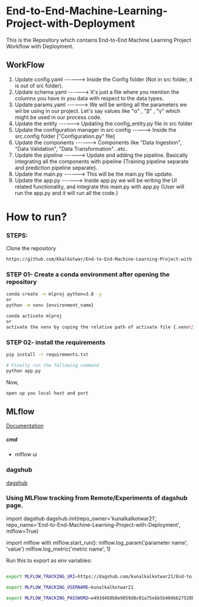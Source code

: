 # End-to-End-Machine-Learning-Project-with-Deployment
This is the Repository which contains End-to-End Machine Learning Project Workflow with Deployment.

## WorkFlow

1. Update config.yaml    ------> Inside the Config folder (Not in src folder, it is out of src folder).
2. Update schema.yaml    ------> It's just a file where you mention the columns you have in you data with respect to 
                                 the data types.
3. Update params.yaml    ------> We will be writing all the parameters we wil be using in our project.
                                 Let's say values like "α" , "β" , "γ" which might be used in our process code. 
4. Update the entity     ------> Updating the config_entity.py file in src folder
5. Update the configuration manager in src config -----> Inside the src.config folder ["Configuration.py" file]
6. Update the components ------> Components like "Data Ingestion", "Data Validation", "Data Transformation"...etc. 
7. Update the pipeline   ------> Update and adding the pipeline. Basically integrating all the components with
                                 pipeline {Training pipeline separate and prediction pipeline separate}.
8. Update the main.py    ------> This will be the main.py file update.
9. Update the app.py     ------> Inside app.py we will be writing the UI related functionality, and integrate this
                                 main.py with app.py {User will run the app.py and it will run all the code.}






# How to run?
### STEPS:

Clone the repository

```bash
https://github.com/Kkalkotwar/End-to-End-Machine-Learning-Project-with-Deployment.git
```
### STEP 01- Create a conda environment after opening the repository

```bash
conda create -n mlproj python=3.8 -y
or 
python -m venv {environment_name}
```

```bash
conda activate mlproj
or
activate the venv by coping the relative path of activate file {.venv\Scripts\activate}
```


### STEP 02- install the requirements
```bash
pip install -r requirements.txt
```


```bash
# Finally run the following command
python app.py
```

Now,
```bash
open up you local host and port
```



## MLflow

[Documentation](https://mlflow.org/docs/latest/index.html)


##### cmd
- mlflow ui

### dagshub
[dagshub](https://dagshub.com/)
### Using MLFlow tracking from Remote/Experiments of dagshub page.

import dagshub
dagshub.init(repo_owner='kunalkalkotwar21', repo_name='End-to-End-Machine-Learning-Project-with-Deployment', mlflow=True)

import mlflow
with mlflow.start_run():
  mlflow.log_param('parameter name', 'value')
  mlflow.log_metric('metric name', 1)

Run this to export as env variables:

```bash

export MLFLOW_TRACKING_URI=https://dagshub.com/kunalkalkotwar21/End-to-End-Machine-Learning-Project-with-Deployment.mlflow

export MLFLOW_TRACKING_USERNAME=kunalkalkotwar21 

export MLFLOW_TRACKING_PASSWORD=e493d450b8e9059d8c01a75ebb5b404bb27528b1

```
